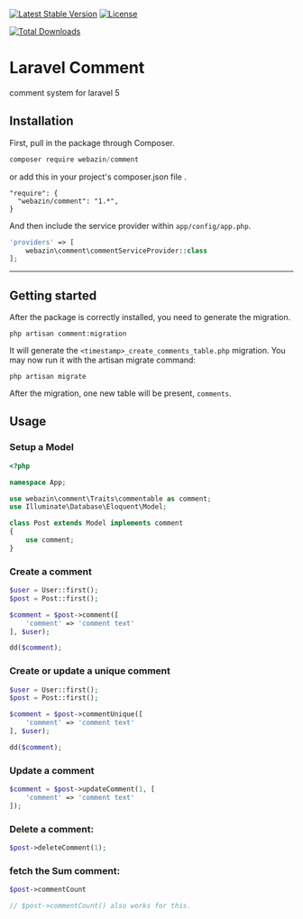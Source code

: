 [![Latest Stable Version](https://poser.pugx.org/webazin/comment/v/stable.svg)](https://packagist.org/packages/webazin/comment) [![License](https://poser.pugx.org/webazin/comment/license.svg)](https://packagist.org/packages/webazin/comment)

[![Total Downloads](https://poser.pugx.org/webazin/comment/downloads.svg)](https://packagist.org/packages/webazin/comment)

# Laravel Comment
comment system for laravel 5

## Installation

First, pull in the package through Composer.

```js
composer require webazin/comment
```
or add this in your project's composer.json file .
````
"require": {
  "webazin/comment": "1.*",
}
````

And then include the service provider within `app/config/app.php`.

```php
'providers' => [
    webazin\comment\commentServiceProvider::class
];
```

-----
## Getting started
After the package is correctly installed, you need to generate the migration.
````
php artisan comment:migration
````

It will generate the `<timestamp>_create_comments_table.php` migration. You may now run it with the artisan migrate command:
````
php artisan migrate
````

After the migration, one new table will be present, `comments`.

## Usage
### Setup a Model
```php
<?php

namespace App;

use webazin\comment\Traits\commentable as comment;
use Illuminate\Database\Eloquent\Model;

class Post extends Model implements comment
{
    use comment;
}
```

### Create a comment
```php
$user = User::first();
$post = Post::first();

$comment = $post->comment([
    'comment' => 'comment text'
], $user);

dd($comment);
```

### Create or update a unique comment
```php
$user = User::first();
$post = Post::first();

$comment = $post->commentUnique([
    'comment' => 'comment text'
], $user);

dd($comment);
```

### Update a comment
```php
$comment = $post->updateComment(1, [
    'comment' => 'comment text'
]);
```

### Delete a comment:
```php
$post->deleteComment(1);
```

### fetch the Sum comment:
````php
$post->commentCount

// $post->commentCount() also works for this.
```` 
